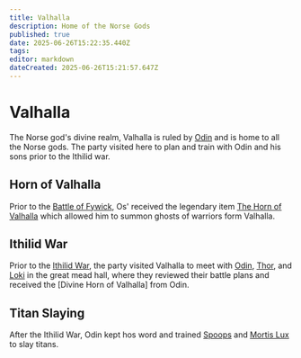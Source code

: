 ```yaml
---
title: Valhalla
description: Home of the Norse Gods
published: true
date: 2025-06-26T15:22:35.440Z
tags: 
editor: markdown
dateCreated: 2025-06-26T15:21:57.647Z
---
```


# Valhalla
The Norse god's divine realm, Valhalla is ruled by [Odin](/characters/odin) and is home to all the Norse gods. The party visited here to plan and train with Odin and his sons prior to the Ithilid war.


## Horn of Valhalla
Prior to the [Battle of Fywick](/Events/the-battle-of-fywick), Os' received the legendary item [The Horn of Valhalla](/items/the-horn-of-valhalla) which allowed him to summon ghosts of warriors form Valhalla.


## Ithilid War
Prior to the [Ithilid War](/Events/ithilid-war), the party visited Valhalla to meet with [Odin](/characters/odin), [Thor](/characters/thor), and [Loki](/characters/loki) in the great mead hall, where they reviewed their battle plans and received the [Divine Horn of Valhalla] from Odin.


## Titan Slaying
After the Ithilid War, Odin kept hos word and trained [Spoops](/characters/spoops) and [Mortis Lux](/organizations/mortis-lux) to slay titans.

